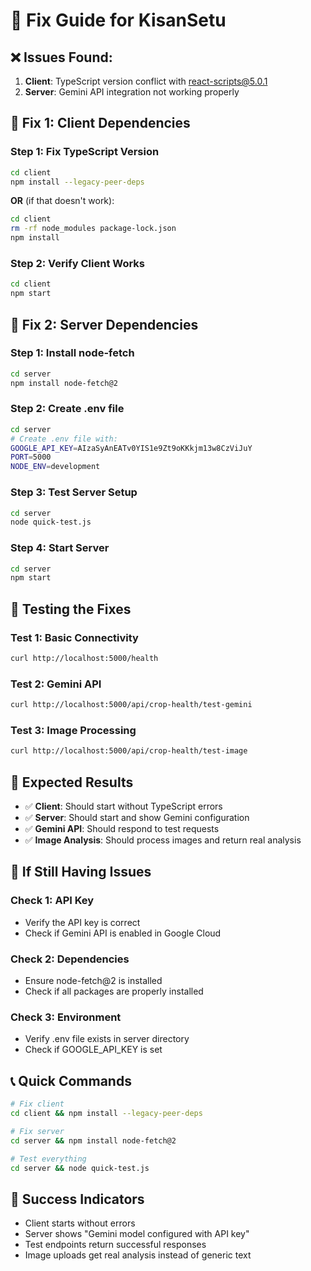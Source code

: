 # 🚀 Fix Guide for KisanSetu

## ❌ **Issues Found:**
1. **Client**: TypeScript version conflict with react-scripts@5.0.1
2. **Server**: Gemini API integration not working properly

## 🔧 **Fix 1: Client Dependencies**

### Step 1: Fix TypeScript Version
```bash
cd client
npm install --legacy-peer-deps
```

**OR** (if that doesn't work):
```bash
cd client
rm -rf node_modules package-lock.json
npm install
```

### Step 2: Verify Client Works
```bash
cd client
npm start
```

## 🔧 **Fix 2: Server Dependencies**

### Step 1: Install node-fetch
```bash
cd server
npm install node-fetch@2
```

### Step 2: Create .env file
```bash
cd server
# Create .env file with:
GOOGLE_API_KEY=AIzaSyAnEATv0YIS1e9Zt9oKKkjm13w8CzViJuY
PORT=5000
NODE_ENV=development
```

### Step 3: Test Server Setup
```bash
cd server
node quick-test.js
```

### Step 4: Start Server
```bash
cd server
npm start
```

## 🧪 **Testing the Fixes**

### Test 1: Basic Connectivity
```bash
curl http://localhost:5000/health
```

### Test 2: Gemini API
```bash
curl http://localhost:5000/api/crop-health/test-gemini
```

### Test 3: Image Processing
```bash
curl http://localhost:5000/api/crop-health/test-image
```

## 🎯 **Expected Results**

- ✅ **Client**: Should start without TypeScript errors
- ✅ **Server**: Should start and show Gemini configuration
- ✅ **Gemini API**: Should respond to test requests
- ✅ **Image Analysis**: Should process images and return real analysis

## 🚨 **If Still Having Issues**

### Check 1: API Key
- Verify the API key is correct
- Check if Gemini API is enabled in Google Cloud

### Check 2: Dependencies
- Ensure node-fetch@2 is installed
- Check if all packages are properly installed

### Check 3: Environment
- Verify .env file exists in server directory
- Check if GOOGLE_API_KEY is set

## 📞 **Quick Commands**

```bash
# Fix client
cd client && npm install --legacy-peer-deps

# Fix server
cd server && npm install node-fetch@2

# Test everything
cd server && node quick-test.js
```

## 🎉 **Success Indicators**

- Client starts without errors
- Server shows "Gemini model configured with API key"
- Test endpoints return successful responses
- Image uploads get real analysis instead of generic text
